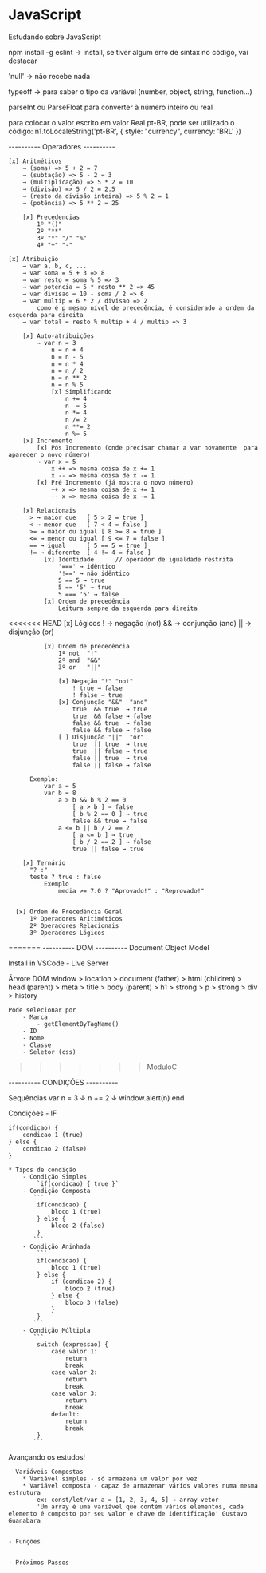 # JavaScript
 Estudando sobre JavaScript

npm install -g eslint -> install, se tiver algum erro de sintax no código, vai destacar

'null' → não recebe nada

typeoff → para saber o tipo da variável (number, object, string, function...)

parseInt ou ParseFloat para converter à número inteiro ou real

para colocar o valor escrito em valor Real pt-BR, pode ser utilizado o código:
    n1.toLocaleString('pt-BR', { style: "currency", currency: 'BRL' })

---------- Operadores ----------


    [x] Aritméticos
        → (soma) => 5 + 2 = 7 
        → (subtação) => 5 - 2 = 3 
        → (multiplicação) => 5 * 2 = 10 
        → (divisão) => 5 / 2 = 2.5 
        → (resto da divisão inteira) => 5 % 2 = 1 
        → (potência) => 5 ** 2 = 25

        [x] Precedencias
            1º "()"
            2º "**"
            3º "*" "/" "%"
            4º "+" "-"
        
    [x] Atribuição
        → var a, b, c, ...
        → var soma = 5 + 3 => 8
        → var resto = soma % 5 => 3
        → var potencia = 5 * resto ** 2 => 45
        → var divisao = 10 - soma / 2 => 6
        → var multip = 6 * 2 / divisao => 2
            como é p mesmo nível de precedência, é considerado a ordem da esquerda para direita
        → var total = resto % multip + 4 / multip => 3

        [x] Auto-atribuições
            → var n = 3
                n = n + 4
                n = n - 5
                n = n * 4
                n = n / 2
                n = n ** 2
                n = n % 5
                [x] Simplificando
                    n += 4
                    n -= 5
                    n *= 4
                    n /= 2
                    n **= 2
                    n %= 5
        [x] Incremento
            [x] Pós Incremento (onde precisar chamar a var novamente  para aparecer o novo número)
            → var x = 5
                x ++ => mesma coisa de x += 1
                x -- => mesma coisa de x -= 1
            [x] Pré Incremento (já mostra o novo número)
                ++ x => mesma coisa de x += 1
                -- x => mesma coisa de x -= 1

        [x] Relacionais
          > → maior que   [ 5 > 2 = true ]
          < → menor que   [ 7 < 4 = false ]
          >= → maior ou igual [ 8 >= 8 = true ]
          <= → menor ou igual [ 9 <= 7 = false ]
          == → igual      [ 5 == 5 = true ]
          != → diferente  [ 4 != 4 = false ]
              [x] Identidade      // operador de igualdade restrita
                  '===' → idêntico
                  '!==' → não idêntico
                  5 == 5 → true
                  5 == '5' → true
                  5 === '5' → false
              [x] Ordem de precedência
                  Leitura sempre da esquerda para direita

<<<<<<< HEAD
        [x] Lógicos
          ! → negação (not)
          && → conjunção (and)
          || → disjunção (or)

              [x] Ordem de prececência
                  1º not  "!"
                  2º and  "&&"
                  3º or   "||"

                  [x] Negação "!" "not"
                      ! true → false
                      ! false → true
                  [x] Conjunção "&&"  "and"
                      true  && true  → true
                      true  && false → false
                      false && true  → false
                      false && false → false
                  [ ] Disjunção "||"  "or"
                      true  || true  → true
                      true  || false → true
                      false || true  → true
                      false || false → false

          Exemplo:
              var a = 5
              var b = 8
                  a > b && b % 2 == 0
                      [ a > b ] → false
                      [ b % 2 == 0 ] → true
                      false && true → false
                  a <= b || b / 2 == 2
                      [ a <= b ] → true
                      [ b / 2 == 2 ] → false
                      true || false → true

        [x] Ternário
          "? :"
          teste ? true : false
              Exemplo
                  media >= 7.0 ? "Aprovado!" : "Reprovado!"


      [x] Ordem de Precedência Geral
          1º Operadores Aritiméticos
          2º Operadores Relacionais
          3º Operadores Lógicos
=======
---------- DOM ----------
  Document Object Model

Install in VSCode
    - Live Server

Árvore DOM
    window
        > location
        > document (father)
            > html (children)
                > head (parent)
                    > meta
                    > title
                > body (parent)
                    > h1
                        > strong
                    > p
                        > strong
                    > div
        > history

    Pode selecionar por
        - Marca
            - getElementByTagName()
        - ID
        - Nome
        - Classe
        - Seletor (css)
>>>>>>> ModuloC

---------- CONDIÇÕES ----------

Sequências
    var n = 3 ↓
    n += 2 ↓
    window.alert(n) end

Condições - IF

```
if(condicao) {
    condicao 1 (true)
} else {
    condicao 2 (false)
}
```
 
    * Tipos de condição
        - Condição Simples
            `if(condicao) { true }`
        - Condição Composta
           ```
            if(condicao) {
                bloco 1 (true)
            } else {
                bloco 2 (false)
            }
           ```
        - Condição Aninhada
            ```
            if(condicao) {
                bloco 1 (true)
            } else {
                if (condicao 2) {
                    bloco 2 (true)
                } else {
                    bloco 3 (false)
                }
            }
           ```
        - Condição Múltipla
           ```
            switch (expressao) {
                case valor 1:
                    return
                    break
                case valor 2:
                    return
                    break
                case valor 3:
                    return
                    break
                default:
                    return
                    break
            }
           ```
Avançando os estudos!

    - Variáveis Compostas
        * Variável simples - só armazena um valor por vez
        * Variável composta - capaz de armazenar vários valores numa mesma estrutura
            ex: const/let/var a = [1, 2, 3, 4, 5] → array vetor
            'Um array é uma variável que contém vários elementos, cada elemento é composto por seu valor e chave de identificação' Gustavo Guanabara
        

    - Funções


    - Próximos Passos
